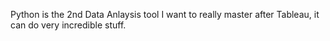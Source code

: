Python is the 2nd Data Anlaysis tool I want to really master after Tableau, it can do very incredible stuff.
